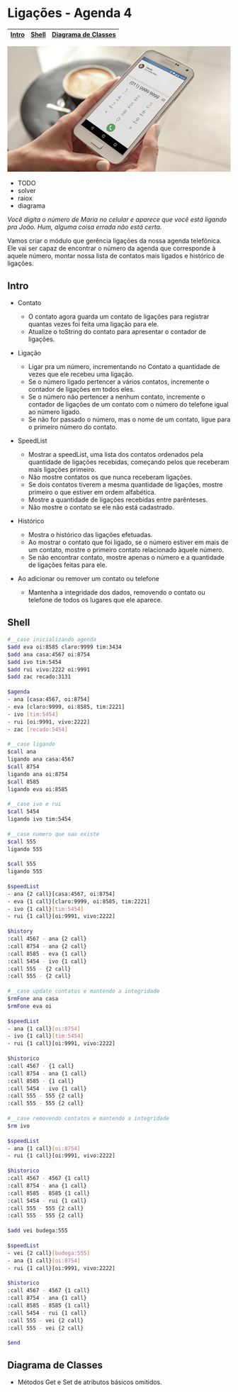 # Ligações - Agenda 4

<!-- toch -->
[Intro](#intro) | [Shell](#shell) | [Diagrama de Classes](#diagrama-de-classes)
-- | -- | --
<!-- toch -->

![cover](cover.jpg)

- TODO
- solver
- raiox
- diagrama

_Você digita o número de Maria no celular e aparece que você está ligando pra João. Hum, alguma coisa errada não está certa._

Vamos criar o módulo que gerência ligações da nossa agenda telefônica. Ele vai ser capaz de encontrar o número da agenda que corresponde à aquele número, montar nossa lista de contatos mais ligados e histórico de ligações.

## Intro

- Contato
  - O contato agora guarda um contato de ligações para registrar quantas vezes foi feita uma ligação para ele.
  - Atualize o toString do contato para apresentar o contador de ligações.

- Ligação
  - Ligar pra um número, incrementando no Contato a quantidade de vezes que ele recebeu uma ligação.
  - Se o número ligado pertencer a vários contatos, incremente o contador de ligações em todos eles.
  - Se o número não pertencer a nenhum contato, incremente o contador de ligações de um contato com o número do telefone igual ao número ligado.
  - Se não for passado o número, mas o nome de um contato, ligue para o primeiro número do contato.

- SpeedList
  - Mostrar a speedList, uma lista dos contatos ordenados pela quantidade de ligações recebidas, começando pelos que receberam mais ligações primeiro.
  - Não mostre contatos os que nunca receberam ligações.
  - Se dois contatos tiverem a mesma quantidade de ligações, mostre primeiro o que estiver em ordem alfabética.
  - Mostre a quantidade de ligações recebidas entre parênteses.
  - Não mostre o contato se ele não está cadastrado.

- Histórico
  - Mostra o histórico das ligações efetuadas.
  - Ao mostrar o contato que foi ligado, se o número estiver em mais de um contato, mostre o primeiro contato relacionado àquele número.
  - Se não encontrar contato, mostre apenas o número e a quantidade de ligações feitas para ele.

- Ao adicionar ou remover um contato ou telefone
  - Mantenha a integridade dos dados, removendo o contato ou telefone de todos os lugares que ele aparece.

## Shell

```sh
#__case inicializando agenda
$add eva oi:8585 claro:9999 tim:3434
$add ana casa:4567 oi:8754
$add ivo tim:5454
$add rui vivo:2222 oi:9991
$add zac recado:3131

$agenda
- ana [casa:4567, oi:8754]
- eva [claro:9999, oi:8585, tim:2221]
- ivo [tim:5454]
- rui [oi:9991, vivo:2222]
- zac [recado:5454] 

#__case ligando
$call ana
ligando ana casa:4567
$call 8754
ligando ana oi:8754
$call 8585
ligando eva oi:8585

#__case ivo e rui
$call 5454
ligando ivo tim:5454

#__case numero que nao existe
$call 555
ligando 555

$call 555
ligando 555

$speedList
- ana {2 call}[casa:4567, oi:8754]
- eva {1 call}[claro:9999, oi:8585, tim:2221]
- ivo {1 call}[tim:5454]
- rui {1 call}[oi:9991, vivo:2222]

$history
:call 4567 - ana {2 call}
:call 8754 - ana {2 call}
:call 8585 - eva {1 call}
:call 5454 - ivo {1 call}
:call 555 - {2 call}
:call 555 - {2 call}

#__case update contatos e mantendo a integridade
$rmFone ana casa
$rmFone eva oi

$speedList
- ana {1 call}[oi:8754]
- ivo {1 call}[tim:5454]
- rui {1 call}[oi:9991, vivo:2222]

$historico
:call 4567 - {1 call}
:call 8754 - ana {1 call}
:call 8585 - {1 call}
:call 5454 - ivo {1 call}
:call 555 - 555 {2 call}
:call 555 - 555 {2 call}

#__case removendo contatos e mantendo a integridade
$rm ivo

$speedList
- ana {1 call}[oi:8754]
- rui {1 call}[oi:9991, vivo:2222]

$historico
:call 4567 - 4567 {1 call}
:call 8754 - ana {1 call}
:call 8585 - 8585 {1 call}
:call 5454 - rui {1 call}
:call 555 - 555 {2 call}
:call 555 - 555 {2 call}

$add vei budega:555

$speedList
- vei {2 call}[budega:555]
- ana {1 call}[oi:8754]
- rui {1 call}[oi:9991, vivo:2222]

$historico
:call 4567 - 4567 {1 call}
:call 8754 - ana {1 call}
:call 8585 - 8585 {1 call}
:call 5454 - rui {1 call}
:call 555 - vei {2 call}
:call 555 - vei {2 call}

$end
```

## Diagrama de Classes

- Métodos Get e Set de atributos básicos omitidos.


